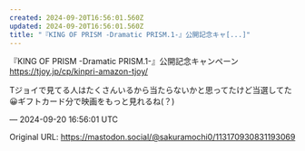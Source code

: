 ```yaml
---
created: 2024-09-20T16:56:01.560Z
updated: 2024-09-20T16:56:01.560Z
title: "『KING OF PRISM -Dramatic PRISM.1-』公開記念キャ[...]"
---
```


<p>『KING OF PRISM -Dramatic PRISM.1-』公開記念キャンペーン<br /><a href="https://tjoy.jp/cp/kinpri-amazon-tjoy/" target="_blank" rel="nofollow noopener" translate="no"><span class="invisible">https://</span><span class="">tjoy.jp/cp/kinpri-amazon-tjoy/</span><span class="invisible"></span></a></p><p>Tジョイで見てる人はたくさんいるから当たらないかと思ってたけど当選してた😀ギフトカード分で映画をもっと見れるね(？)</p>

&mdash; 2024-09-20 16:56:01 UTC

Original URL: https://mastodon.social/@sakuramochi0/113170930831193069

